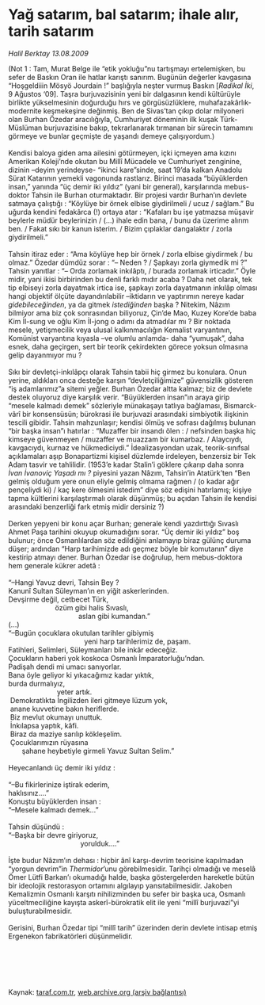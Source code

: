 # Yağ satarım, bal satarım; ihale alır, tarih satarım

*Halil Berktay 13.08.2009*

<div class="taraf_structure_2col_1zq">
<div class="margen_n">



 <p>(Not 1 : Tam, Murat Belge ile “etik yokluğu”nu tartışmayı ertelemişken, bu sefer de Baskın Oran ile hatlar karıştı sanırım. Bugünün değerler kavgasına “Hoşgeldiiin Mösyö Jourdain !” başlığıyla neşter vurmuş Baskın [<i>Radikal İki</i>, 9 Ağustos ‘09]. Taşra burjuvazisinin yeni bir dalgasının kendi kültürüyle birlikte yükselmesinin doğurduğu hırs ve görgüsüzlüklere, muhafazakârlık-modernite keşmekeşine değinmiş. Ben de Sivas’tan çıkıp dolar milyoneri olan Burhan Özedar aracılığıyla, Cumhuriyet döneminin ilk kuşak Türk-Müslüman burjuvazisine bakıp, tekrarlanarak tırmanan bir sürecin tamamını görmeye ve bunlar geçmişte de yaşandı demeye çalışıyordum.) <br/><br/>Kendisi baloya giden ama ailesini götürmeyen, içki içmeyen ama kızını Amerikan Koleji’nde okutan bu Millî Mücadele ve Cumhuriyet zenginine, dizinin –deyim yerindeyse- “ikinci kare”sinde, saat 19’da kalkan Anadolu Sürat Katarının yemekli vagonunda rastlarız. Birinci masada “büyüklerden insan,” yanında “üç demir iki yıldız” (yani bir general), karşılarında mebus-doktor Tahsin ile Burhan oturmaktadır. Bir projesi vardır Burhan’ın devlete satmaya çalıştığı : “Köylüye bir örnek elbise giydirilmeli / ucuz / sağlam.” Bu uğurda kendini fedakârca (!) ortaya atar : “Kafaları bu işe yatmazsa müşavir beylerle müdür beylerinizin / (...) ihale edin bana, / bunu da üzerime alırım ben. / Fakat sıkı bir kanun isterim. / Bizim çıplaklar dangalaktır / zorla giydirilmeli.” <br/><br/>Tahsin itiraz eder : “Ama köylüye hep bir örnek / zorla elbise giydirmek / bu olmaz.” Özedar dümdüz sorar : “– Neden ? / Şapkayı zorla giymedik mi ?” Tahsin yanıtlar : “– Orda zorlamak inkılâptı, / burada zorlamak irticadır.” Öyle midir, yani ikisi birbirinden bu denli farklı mıdır acaba ? Daha net olarak, tek tip elbiseyi zorla dayatmak irtica ise, şapkayı zorla dayatmanın inkılâp olması hangi objektif ölçüte dayandırılabilir –iktidarın ve yaptırımın nereye kadar <i>gidebileceğinden</i>, ya da gitmek <i>istediğinden</i> başka ? Nitekim, Nâzım bilmiyor ama biz çok sonrasından biliyoruz, Çin’de Mao, Kuzey Kore’de baba Kim İl-sung ve oğlu Kim İl-jong o adımı da atmadılar mı ? Bir noktada mesele, yetişmecilik veya ulusal kalkınmacılığın Kemalist varyantının, Komünist varyantına kıyasla –ve olumlu anlamda- daha “yumuşak”, daha esnek, daha geçirgen, sert bir teorik çekirdekten görece yoksun olmasına gelip dayanmıyor mu ? <br/><br/>Sıkı bir devletçi-inkılâpçı olarak Tahsin tabii hiç girmez bu konulara. Onun yerine, aldıkları onca desteğe karşın “devletçiliğimize” güvensizlik gösteren “iş adamlarımız”a sitemi yeğler. Burhan Özedar altta kalmaz; biz de devlete destek oluyoruz diye karşılık verir. “Büyüklerden insan”ın araya girip “mesele kalmadı demek” sözleriyle münakaşayı tatlıya bağlaması, Bismarck-vârî bir konsensüsün; bürokrasi ile burjuvazi arasındaki simbiyotik ilişkinin tescili gibidir. Tahsin mahzunlaşır; kendisi ölmüş ve sofrası dağılmış bulunan “bir başka insan”ı hatırlar : “Muzaffer bir insandı ölen : / nefsinden başka hiç kimseye güvenmeyen / muzaffer ve muazzam bir kumarbaz. / Alaycıydı, kavgacıydı, kurnaz ve hükmediciydi.” İdealizasyondan uzak, teorik-sınıfsal açıklamaları aşıp Bonapartizmi kişisel düzlemde irdeleyen, benzersiz bir Tek Adam tasvir ve tahlilidir. (1953’e kadar Stalin’i göklere çıkarıp daha sonra <i>İvan İvanoviç Yaşadı mı ?</i> piyesini yazan Nâzım, Tahsin’in Atatürk’ten “Ben gelmiş olduğum yere onun eliyle gelmiş olmama rağmen / (o kadar ağır pençeliydi ki) / kaç kere ölmesini istedim” diye söz edişini hatırlamış; kişiye tapma kültlerini karşılaştırmalı olarak düşünmüş; bu açıdan Tahsin ile kendisi arasındaki benzerliği fark etmiş midir dersiniz ?) <br/><br/>Derken yepyeni bir konu açar Burhan; generale kendi yazdırttığı Sıvaslı Ahmet Paşa tarihini okuyup okumadığını sorar. “Üç demir iki yıldız” boş bulunur; önce Osmanlılardan söz edildiğini anlamayıp biraz gülünç duruma düşer; ardından “Harp tarihimizde adı geçmez böyle bir komutanın” diye kestirip atmayı dener. Burhan Özedar ise doğrulup, hem mebus-doktora hem generale kükrer adetâ : <br/><br/>“–Hangi Yavuz devri, Tahsin Bey ? <br/>Kanunî Sultan Süleyman’ın en yiğit askerlerinden. <br/>Devşirme değil, cetbecet Türk, <br/>                        özüm gibi halis Sıvaslı, <br/>                                    aslan gibi kumandan.” <br/>(...) <br/>“–Bugün çocuklara okutulan tarihler gibiymiş <br/>                                       yeni harp tarihlerimiz de, paşam. <br/>Fatihleri, Selimleri, Süleymanları bile inkâr edeceğiz. <br/>Çocukların haberi yok koskoca Osmanlı İmparatorluğu’ndan. <br/>Padişah dendi mi umacı sanıyorlar. <br/>Bana öyle geliyor ki yıkacağımız kadar yıktık, <br/>burda durmalıyız, <br/>                         yeter artık. <br/> Demokratlıkta İngilizden ileri gitmeye lüzum yok, <br/> anane kuvvetine bakın heriflerde. <br/> Biz mevlut okumayı unuttuk. <br/> İnkılapsa yaptık, kâfi. <br/> Biraz da maziye sarılıp kökleşelim. <br/> Çocuklarımızın rüyasına <br/>       şahane heybetiyle girmeli Yavuz Sultan Selim.”   <br/><br/>Heyecanlandı üç demir iki yıldız : <br/><br/>“–Bu fikirlerinize iştirak ederim, <br/>haklısınız....” <br/>Konuştu büyüklerden insan : <br/>“–Mesele kalmadı demek...” <br/><br/>Tahsin düşündü : <br/>“–Başka bir devre giriyoruz, <br/>                                     yorulduk....” <br/><br/>İşte budur Nâzım’ın dehası : hiçbir ânî karşı-devrim teorisine kapılmadan “yorgun devrim”in <i>Thermidor</i>’unu görebilmesidir. Tarihçi olmadığı ve meselâ Ömer Lütfi Barkan’ı okumadığı halde, başka göstergelerden hareketle bütün bir ideolojik restorasyon ortamını algılayıp yansıtabilmesidir. Jakoben Kemalizmin Osmanlı karşıtı nihilizminden bu sefer bir başka uca, Osmanlı yüceltmeciliğine kayışta askerî-bürokratik elit ile yeni “millî burjuvazi”yi buluşturabilmesidir. <br/><br/>Gerisini, Burhan Özedar tipi “millî tarih” üzerinden derin devlete intisap etmiş Ergenekon fabrikatörleri düşünmelidir. </p>
<br/>
<br/>
<br/>



<br/>


<div id="taraf_not">
</div>

</div>


</div>

Kaynak: [taraf.com.tr](http://taraf.com.tr:80/makale/7021.htm), [web.archive.org (arşiv bağlantısı)](http://web.archive.org/web/20091123164232/http://taraf.com.tr:80/makale/7021.htm)
